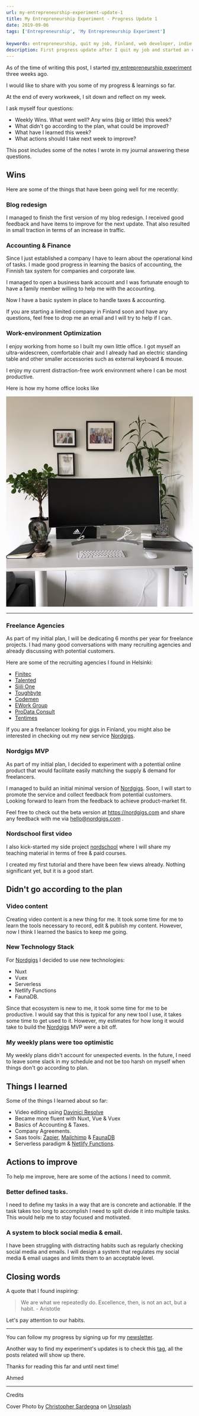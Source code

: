 ```yaml
---
url: my-entrepreneurship-experiment-update-1
title: My Entrepreneurship Experiment - Progress Update 1
date: 2019-09-06
tags: ['Entrepreneurship', 'My Entrepreneurship Experiment']

keywords: entrepreneurship, quit my job, Finland, web developer, indie hacker, life-style business, make, build an own company, nordgigs, nordschool, freelancer, progress, update, progress update.
description: First progress update after I quit my job and started an experiment of pursuing entrepreneurship full-time.
---
```

As of the time of writing this post, I started [my entrepreneurship experiment](/my-entrepreneurship-experiment) three weeks ago. 

I would like to share with you some of my progress & learnings so far.

At the end of every workweek, I sit down and reflect on my week.

I ask myself four questions:

- Weekly Wins. What went well? Any wins (big or little) this week?
- What didn't go according to the plan, what could be improved?
- What have I learned this week?
- What actions should I take next week to improve?

This post includes some of the notes I wrote in my journal answering these questions.

## Wins
Here are some of the things that have been going well for me recently:

### Blog redesign

I managed to finish the first version of my blog redesign. I received good feedback and have items to improve for the next update. That also resulted in small traction in terms of an increase in traffic.

### Accounting & Finance

Since I just established a company I have to learn about the operational kind of tasks. I made good progress in learning the basics of accounting, the Finnish tax system for companies and corporate law.

I managed to open a business bank account and I was fortunate enough to have a family member willing to help me with the accounting.

Now I have a basic system in place to handle taxes & accounting.

If you are starting a limited company in Finland soon and have any questions, feel free to drop me an email and I will try to help if I can.

### Work-environment Optimization

I enjoy working from home so I built my own little office. I got myself an ultra-widescreen, comfortable chair and I already had an electric standing table and other smaller accessories such as external keyboard & mouse. 

I enjoy my current distraction-free work environment where I can be most productive.

Here is how my home office looks like

![Picture of my home office.](./my-entrepreuenrship-experiment-update-1-office.jpg)
****
### Freelance Agencies

As part of my initial plan, I will be dedicating 6 months per year for freelance projects. I had many good conversations with many recruiting agencies and already discussing with potential customers.

Here are some of the recruiting agencies I found in Helsinki:

- [Finitec](http://finitec.fi/)
- [Talented](http://talented.fi)
- [Siili One](https://campaign.siili.com/one)
- [Toughbyte](https://www.toughbyte.com/)
- [Codemen](http://codemen.fi/)
- [EWork Group](https://www.eworkgroup.com/fi)
- [ProData Consult](https://www.prodataconsult.com/)
- [Tentimes](https://www.tentimesagency.com/)

If you are a freelancer looking for gigs in Finland, you might also be interested in checking out my new service [Nordgigs](https://nordgigs.com).

### Nordgigs MVP

As part of my initial plan, I decided to experiment with a potential online product that would facilitate easily matching the supply & demand for freelancers.

I managed to build an initial minimal version of [Nordgigs](https://nordgigs.com). Soon, I will start to promote the service and collect feedback from potential customers. Looking forward to learn from the feedback to achieve product-market fit.

Feel free to check out the beta version at https://nordgigs.com and share any feedback with me via hello@nordgigs.com .

### Nordschool first video

I also kick-started my side project [nordschool](http://nordschool.com) where I will share my teaching material in terms of free & paid courses.

I created my first tutorial and there have been few views already. Nothing significant yet, but it is a good start.

## Didn't go according to the plan

### Video content

Creating video content is a new thing for me. It took some time for me to learn the tools necessary to record, edit & publish my content. However, now I think I learned the basics to keep me going.

### New Technology Stack

For [Nordgigs](https://nordgigs.com) I decided to use new technologies:
- Nuxt
- Vuex
- Serverless
- Netlify Functions
- FaunaDB.

Since that ecosystem is new to me, it took some time for me to be productive. I would say that this is typical for any new tool I use, it takes some time to get used to it. However, my estimates for how long it would take to build the [Nordgigs](https://nordgigs.com) MVP were a bit off.

### My weekly plans were too optimistic

My weekly plans didn't account for unexpected events. In the future, I need to leave some slack in my schedule and not be too harsh on myself when things don't go according to plan.

## Things I learned

Some of the things I learned about so far: 

- Video editing using [Davinici Resolve](https://www.blackmagicdesign.com/products/davinciresolve)
- Became more fluent with Nuxt, Vue & Vuex
- Basics of Accounting & Taxes.
- Company Agreements.
- Saas tools: [Zapier](https://zapier.com), [Mailchimp](http://mailchimp.com) & [FaunaDB](https://fauna.com)
- Serverless paradigm & [Netlify Functions](https://www.netlify.com/products/functions/).

## Actions to improve

To help me improve, here are some of the actions I need to commit.

### Better defined tasks.

I need to define my tasks in a way that are is concrete and actionable. If the task takes too long to accomplish I need to split divide it into multiple tasks. This would help me to stay focused and motivated.

### A system to block social media & email.

I have been struggling with distracting habits such as regularly checking social media and emails. I will design a system that regulates my social media & email usages and limits them to an acceptable level.


## Closing words

A quote that I found inspiring:

> We are what we repeatedly do. Excellence, then, is not an act, but a habit. - Aristotle

Let's pay attention to our habits.

------------

You can follow my progress by signing up for my [newsletter](/newsletter). 

Another way to find my experiment's updates is to check this [tag](/tag/my-entrepreuenrship-experiment), all the posts related will show up there.

Thanks for reading this far and until next time!

Ahmed

------------

Credits

Cover Photo by [Christopher Sardegna](hhttps://unsplash.com/@css) on [Unsplash](https://unsplash.com/photos/iRyGmA_no2Q)